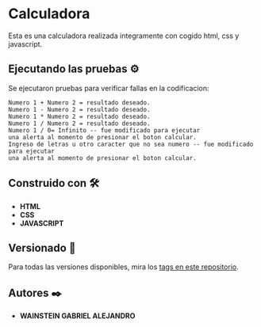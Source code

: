 # Calculadora

Esta es una calculadora realizada integramente con cogido html, css y javascript.


## Ejecutando las pruebas ⚙️

Se ejecutaron pruebas para verificar fallas en la codificacion:
```
Numero 1 + Numero 2 = resultado deseado.
Numero 1 - Numero 2 = resultado deseado.
Numero 1 * Numero 2 = resultado deseado.
Numero 1 / Numero 2 = resultado deseado.
Numero 1 / 0= Infinito -- fue modificado para ejecutar
una alerta al momento de presionar el boton calcular.
Ingreso de letras u otro caracter que no sea numero -- fue modificado para ejecutar
una alerta al momento de presionar el boton calcular.
```

## Construido con 🛠️

* **HTML**
* **CSS**
* **JAVASCRIPT**

## Versionado 📌

 Para todas las versiones disponibles, mira los [tags en este repositorio](https://github.com/gabiwains/sobre-mi/tree/main/practico1).

## Autores ✒️

 * **WAINSTEIN GABRIEL ALEJANDRO**


